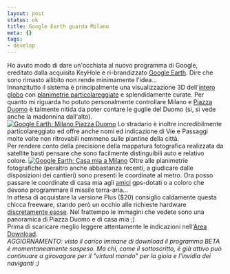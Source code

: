 ```yaml
--- 
layout: post
status: ok
title: Google Earth guarda Milano
meta: {}
tags: 
- develop
---
```

Ho avuto modo di dare un'occhiata al nuovo programma di Google, ereditato dalla acquisita KeyHole e ri-brandizzato [Google Earth](http://earth.google.com/). Dire che sono rimasto allibito non rende minimamente l'idea...  
Innanzitutto il sistema è principalmente una visualizzazione 3D dell'[intero globo](http://earth.google.com/images/earth.jpg) con [planimetrie particolareggiate](http://earth.google.com/images/schools.jpg) e splendidamente curate. Per quanto mi riguarda ho potuto personalmente controllare Milano e [Piazza Duomo](/download/GoogleEarth01.jpg) è talmente nitida da poter contare le guglie del Duomo (si, si vede anche la madonnina dall'alto).  
[![Google Earth: Milano Piazza Duomo](/download/thumb-GoogleEarth01.jpg)](/download/GoogleEarth01.jpg)
Lo stradario è inoltre incredibilmente particolareggiato ed offre anche nomi ed indicazione di Vie e Passaggi molte volte non ritrovabili nemmeno sulle piantine della città.  
Per rendere conto della precisione della mappatura fotografica realizzata da satellite basti pensare che sono facilmente distinguibili auto e relativo colore. 
 [![Google Earth: Casa mia a Milano](/download/thumb-GoogleEarth02.jpg)](/download/GoogleEarth02.jpg) 
Oltre alle planimetrie fotografiche (peraltro anche abbastanza recenti, a giudicare dalle disposizioni dei cantieri) sono presenti le coordinate al metro. Ora posso passare le coordinate di casa mia agli [amici](http://www.alcooland.it) gps-dotati o a coloro che devono programmare il missile terra-aria...  
In attesa di acquistare la versione Plus ($20) consiglio caldamente questa chicca freeware, stando però un occhio alle richieste hardware [discretamente esose](http://earth.google.com/support/bin/answer.py?answer=21461&topic=1149).
Nel frattempo le immagini che vedete sono una panoramica di Piazza Duomo e di casa mia ;)  
Prima di scaricare meglio leggere attentamente le indicazioni nell'[Area Download](http://desktop.google.com/download/earth/index.html).  
*AGGIORNAMENTO: visto il carico immane di download il programma BETA è momentaneamente sospeso. Ma chi, come il sottoscritto, è già attivo può continuare a girovagare per il "virtual mondo" per la gioia e l'invidia dei naviganti  :)*
 
